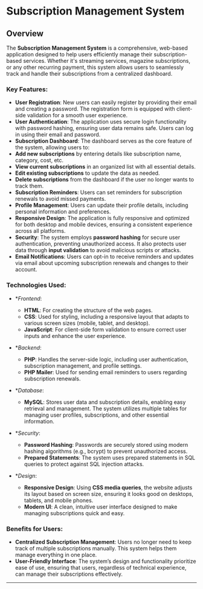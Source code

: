 # Subscription Management System

## Overview

The **Subscription Management System** is a comprehensive, web-based application designed to help users efficiently manage their subscription-based services. Whether it's streaming services, magazine subscriptions, or any other recurring payment, this system allows users to seamlessly track and handle their subscriptions from a centralized dashboard. 

### Key Features:
-  **User Registration**: New users can easily register by providing their email and creating a password. The registration form is equipped with client-side validation for a smooth user experience.
-  **User Authentication**: The application uses secure login functionality with password hashing, ensuring user data remains safe. Users can log in using their email and password.
-  **Subscription Dashboard**: The dashboard serves as the core feature of the system, allowing users to:
-  **Add new subscriptions** by entering details like subscription name, category, cost, etc.
-  **View current subscriptions** in an organized list with all essential details.
-  **Edit existing subscriptions** to update the data as needed.
-  **Delete subscriptions** from the dashboard if the user no longer wants to track them.
-  **Subscription Reminders**: Users can set reminders for subscription renewals to avoid missed payments.
-  **Profile Management**: Users can update their profile details, including personal information and preferences.
-  **Responsive Design**: The application is fully responsive and optimized for both desktop and mobile devices, ensuring a consistent experience across all platforms.
-  **Security**: The system employs **password hashing** for secure user authentication, preventing unauthorized access. It also protects user data through **input validation** to avoid malicious scripts or attacks.
-  **Email Notifications**: Users can opt-in to receive reminders and updates via email about upcoming subscription renewals and changes to their account.

### Technologies Used:
- **Frontend*:
  - **HTML**: For creating the structure of the web pages.
  - **CSS**: Used for styling, including a responsive layout that adapts to various screen sizes (mobile, tablet, and desktop).
  - **JavaScript**: For client-side form validation to ensure correct user inputs and enhance the user experience.
  
- **Backend*:
  - **PHP**: Handles the server-side logic, including user authentication, subscription management, and profile settings. 
  - **PHP Mailer**: Used for sending email reminders to users regarding subscription renewals.
  
- **Database*:
  - **MySQL**: Stores user data and subscription details, enabling easy retrieval and management. The system utilizes multiple tables for managing user profiles, subscriptions, and other essential information.

- **Security*:
  - **Password Hashing**: Passwords are securely stored using modern hashing algorithms (e.g., bcrypt) to prevent unauthorized access.
  - **Prepared Statements**: The system uses prepared statements in SQL queries to protect against SQL injection attacks.
  
- **Design*:
  - **Responsive Design**: Using **CSS media queries**, the website adjusts its layout based on screen size, ensuring it looks good on desktops, tablets, and mobile phones.
  - **Modern UI**: A clean, intuitive user interface designed to make managing subscriptions quick and easy.

### Benefits for Users:
- **Centralized Subscription Management**: Users no longer need to keep track of multiple subscriptions manually. This system helps them manage everything in one place.
- **User-Friendly Interface**: The system’s design and functionality prioritize ease of use, ensuring that users, regardless of technical experience, can manage their subscriptions effectively.


---



